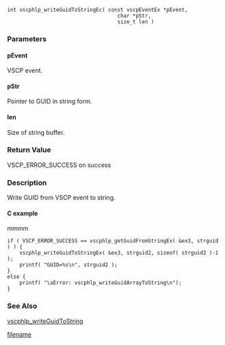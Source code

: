 

```clike
int vscphlp_writeGuidToStringEc( const vscpEventEx *pEvent, 
                                    char *pStr, 
                                    size_t len )
```

### Parameters

#### pEvent
VSCP event.

#### pStr
Pointer to GUID in string form.

#### len
Size of string buffer.

### Return Value
VSCP_ERROR_SUCCESS on success

### Description
Write GUID from VSCP event to string. 

#### C example
mmmm

```clike
if ( VSCP_ERROR_SUCCESS == vscphlp_getGuidFromStringEx( &ex3, strguid ) ) {
    vscphlp_writeGuidToStringEx( &ex3, strguid2, sizeof( strguid2 )-1 );
    printf( "GUID=%s\n", strguid2 );
}
else {
    printf( "\aError: vscphlp_writeGuidArrayToString\n");
}

```


### See Also
[vscphlp_writeGuidToString](vscphlp_writeguidtostring.md)



[filename](./bottom_copyright.md ':include')